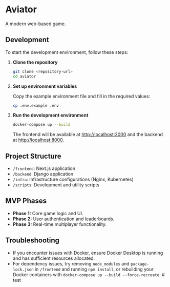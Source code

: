 # Aviator

A modern web-based game.

## Development

To start the development environment, follow these steps:

1. **Clone the repository**

   ```bash
   git clone <repository-url>
   cd aviator
   ```

2. **Set up environment variables**

   Copy the example environment file and fill in the required values:

   ```bash
   cp .env.example .env
   ```

3. **Run the development environment**

   ```bash
   docker-compose up --build
   ```

   The frontend will be available at [http://localhost:3000](http://localhost:3000) and the backend at [http://localhost:8000](http://localhost:8000).

## Project Structure

- `/frontend`: Next.js application
- `/backend`: Django application
- `/infra`: Infrastructure configurations (Nginx, Kubernetes)
- `/scripts`: Development and utility scripts

## MVP Phases

- **Phase 1:** Core game logic and UI.
- **Phase 2:** User authentication and leaderboards.
- **Phase 3:** Real-time multiplayer functionality.

## Troubleshooting

- If you encounter issues with Docker, ensure Docker Desktop is running and has sufficient resources allocated.
- For dependency issues, try removing `node_modules` and `package-lock.json` in `/frontend` and running `npm install`, or rebuilding your Docker containers with `docker-compose up --build --force-recreate`.
#   t e s t  
 